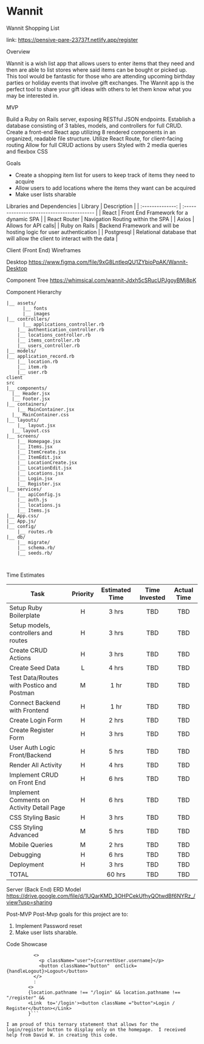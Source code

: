 # Wannit
Wannit Shopping List

link: https://pensive-pare-23737f.netlify.app/register


Overview

Wannit is a wish list app that allows users to enter items that they need and then are able to list stores where said items can be bought or picked up.  This tool would be fantastic for those who are attending upcoming birthday parties or holiday events that involve gift exchanges. The Wannit app is the perfect tool to share your gift ideas with others to let them know what you may be interested in.

MVP

Build a Ruby on Rails server, exposing RESTful JSON endpoints.
Establish a database consisting of 3 tables, models, and controllers for full CRUD.
Create a front-end React app utilizing 8 rendered components in an organized, readable file structure.
Utilize React Route, for client-facing routing
Allow for full CRUD actions by users
Styled with 2 media queries and flexbox CSS

Goals
- Create a shopping item list for users to keep track of items they need to acquire
- Allow users to add locations where the items they want can be acquired
- Make user lists sharable

Libraries and Dependencies
|     Library      | Description                                |
| :--------------: | :----------------------------------------- |
|      React       | Front End Framework for a dynamic SPA |
|   React Router   | Navigation Routing within the SPA |
| Axios | Allows for API calls|
|  Ruby on Rails  | Backend Framework and will be hosting logic for user authentication |
|  Postgresql  | Relational database that will allow the client to interact with the data |

Client (Front End)
Wireframes

Desktop 
https://www.figma.com/file/9xG8LntleqQU1ZYbioPpAK/Wannit-Desktop


Component Tree
https://whimsical.com/wannit-Jdxh5cSRucUPJgoyBMj8pK


Component Hierarchy

```app
|__ assets/
      |__ fonts
      |__ images
|__ controllers/
      |__ applications_controller.rb
	|__ authentication_controller.rb
	|__ locations_controller.rb
	|__ items_controller.rb
	|__ users_controller.rb
|__ models/
|__ application_record.rb
	|__ location.rb
	|__ item.rb
	|__ user.rb
client
src
|__ components/
  |__ Header.jsx
  |__ Footer.jsx	
|__ containers/
	|__ MainContainer.jsx
  |__ MainContainer.css
|__ layouts/
	|__ layout.jsx
  |__ layout.css
|__ screens/
	|__ Homepage.jsx
	|__ Items.jsx
	|__ ItemCreate.jsx
	|__ ItemEdit.jsx
	|__ LocationCreate.jsx
	|__ LocationEdit.jsx
	|__ Locations.jsx
	|__ Login.jsx
	|__ Register.jsx
|__ services/
	|__ apiConfig.js
	|__ auth.js
	|__ locations.js
	|__ Items.js
|__ App.css/
|__ App.js/
|__ config/
	|__ routes.rb
|__ db/	
	|__ migrate/
	|__ schema.rb/
	|__ seeds.rb/
	


``` 
Time Estimates

| Task                | Priority | Estimated Time | Time Invested | Actual Time |
| ------------------- | :------: | :------------: | :-----------: | :---------: |
| Setup Ruby Boilerplate    |    H     |     3 hrs      |     TBD     |    TBD    | 3 hrs 
| Setup models, controllers and routes    |    H     |     3 hrs      |     TBD     |    TBD    | 3 hrs
| Create CRUD Actions |    H     |     3 hrs      |     TBD     |     TBD     | 3 hrs
| Create Seed Data |    L     |     4 hrs      |     TBD     |     TBD     | 4 hrs 
| Test Data/Routes with Postico and Postman |    M     |     1 hr      |     TBD     |     TBD     | 1 hr
| Connect Backend with Frontend |    H     |     1 hr      |     TBD     |     TBD     |  1 hr 
| Create Login Form |    H     |     2 hrs      |     TBD     |     TBD     | 2 hrs 
| Create Register Form |    H     |     3 hrs      |     TBD     |     TBD     | 3 hrs
| User Auth Logic Front/Backend |    H     |     5 hrs      |     TBD     |     TBD     | 5 hrs
| Render All Activity |    H     |     4 hrs      |     TBD     |     TBD     | 4 hrs  
| Implement CRUD on Front End |    H     |     6 hrs      |     TBD     |     TBD     |  6 hrs 
| Implement Comments on Activity Detail Page |    H     |     6 hrs      |     TBD     |     TBD     |  6 hrs 
| CSS Styling Basic |    H     |     3 hrs      |     TBD     |     TBD     | 3 hrs
| CSS Styling Advanced |    M     |     5 hrs      |     TBD     |     TBD     |  5 hrs 
| Mobile Queries |    M     |     2 hrs      |     TBD     |     TBD     | 2 hrs
| Debugging |    H     |     6 hrs      |     TBD     |     TBD     | 6 hrs
| Deployment |    H     |     3 hrs      |     TBD     |     TBD     | 3 hrs
| TOTAL               |          |     60 hrs      |     TBD     |     TBD     | 60 hrs


Server (Back End)
ERD Model
https://drive.google.com/file/d/1UQarKMD_3OHPCekUfhyQOtwdBf6NYRz_/view?usp=sharing


Post-MVP
Post-Mvp goals for this project are to:
1. Implement Password reset
2. Make user lists sharable.

Code Showcase

``` currentUser ?
          <>
            <p className="user">{currentUser.username}</p>
            <button className="button"  onClick={handleLogout}>Logout</button>
          </>
          :
        <>
        {location.pathname !== "/login" && location.pathname !== "/register" && 
        <Link  to='/login'><button className ="button">Login / Register</button></Link>
        }```
	
I am proud of this ternary statement that allows for the login/register button to display only on the homepage.  I received help from David W. in creating this code.

